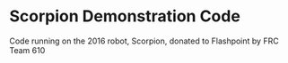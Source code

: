 <h1>Scorpion Demonstration Code</h1>
Code running on the 2016 robot, Scorpion, donated to Flashpoint by FRC Team 610